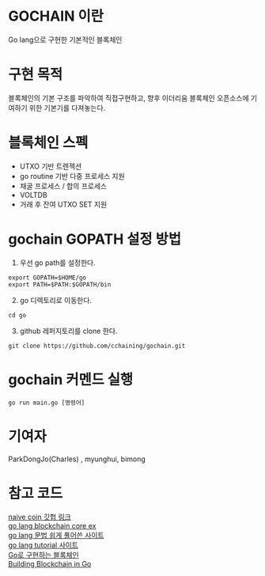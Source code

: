 # GOCHAIN 이란

Go lang으로 구현한 기본적인 블록체인

# 구현 목적

블록체인의 기본 구조를 파악하여 직접구현하고, 향후 이더리움 블록체인 오픈소스에 기여하기 위한
기본기를 다져놓는다.

# 블록체인 스펙

- UTXO 기반 트렌젝션
- go routine 기반 다중 프로세스 지원
- 채굴 프로세스 / 합의 프로세스
- VOLTDB
- 거래 후 잔여 UTXO SET 지원

# gochain GOPATH 설정 방법
1. 우선 go path를 설정한다.

```
export GOPATH=$HOME/go
export PATH=$PATH:$GOPATH/bin
```
2. go 디렉토리로 이동한다.
```
cd go
```
3. github 레퍼지토리를 clone 한다.
```
git clone https://github.com/cchaining/gochain.git
```

# gochain 커멘드 실행

```
go run main.go [명령어]
```

# 기여자
ParkDongJo(Charles) , myunghui, bimong

# 참고 코드
[naive coin 깃헙 링크](https://github.com/lhartikk/naivecoin)
<br>
[go lang blockchain core ex](https://medium.com/@mycoralhealth/code-your-own-blockchain-in-less-than-200-lines-of-go-e296282bcffc)
<br>
[go lang 문법 쉽게 풀어쓴 사이트](https://gobyexample.com/)
<br>
[go lang tutorial 사이트](https://www.tutorialspoint.com/developers_best_practices/index.htm)
<br>
[Go로 구현하는 블록체인](https://mingrammer.com/building-blockchain-in-go-part-2/#%EC%84%9C%EB%A1%A0)
<br>
[Building Blockchain in Go](https://jeiwan.cc/posts/building-blockchain-in-go-part-1/)